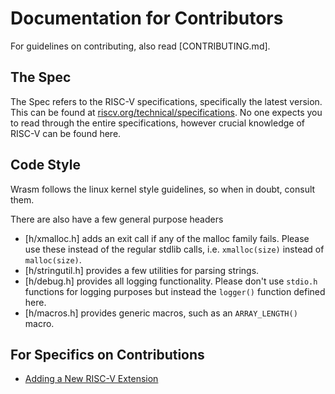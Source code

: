 # Documentation for Contributors

For guidelines on contributing, also read
[CONTRIBUTING.md].

## The Spec

The Spec refers to the RISC-V specifications, specifically the latest version.
This can be found at [riscv.org/technical/specifications][1]. No one expects
you to read through the entire specifications, however crucial knowledge of
RISC-V can be found here.

[1]: https://riscv.org/technical/specifications

## Code Style

Wrasm follows the linux kernel style guidelines, so when in doubt, consult
them.

There are also have a few general purpose headers
*   [h/xmalloc.h] adds an exit call if any of the malloc family fails. Please
    use these instead of the regular stdlib calls, i.e. `xmalloc(size)` instead
    of `malloc(size)`.
*   [h/stringutil.h] provides a few utilities for parsing strings.
*   [h/debug.h] provides all logging functionality. Please don't use `stdio.h`
    functions for logging purposes but instead the `logger()` function defined
    here.
*   [h/macros.h] provides generic macros, such as an `ARRAY_LENGTH()` macro.

## For Specifics on Contributions

* [Adding a New RISC-V Extension](adding_extensions.md)

